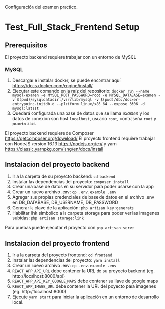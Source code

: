 Configuración del examen practico.

# Test_Full_Stack_Frentend Setup

## Prerequisitos

El proyecto backend requiere trabajar con un entorno de MySQL

### MySQL

1. Descargar e instalar docker, se puede encontrar aquí https://docs.docker.com/engine/install/
2. Ejecutar este comando en la raíz del repositorio: `docker run --name mysql-examen -e MYSQL_ROOT_PASSWORD=root -e MYSQL_DATABASE=examen -v $(pwd)/mysqldatadir:/var/lib/mysql -v $(pwd)/db:/docker-entrypoint-initdb.d --platform linux/x86_64 --expose 3306 -d mysql:latest`
3. Quedará configurada una base de datos que se llama *examen* y los datos de conexión son host `localhost`, usuario `root`, contraseña `root` y puerto `3306`

El proyecto backend requiere de Composer https://getcomposer.org/download/
El proyecto frontend requiere trabajar con NodeJS version 16.13 https://nodejs.org/en/ y yarn https://classic.yarnpkg.com/lang/en/docs/install


## Instalacion del proyecto backend

1. Ir a la carpeta de su proyecto backend: `cd backend`
2. Instalar las dependencias del proyecto: `composer install`
3. Crear una base de datos en su servidor para poder usarse con la app
4. Crear un nuevo archivo .env: `cp .env.example .env`
5. Agregar sus propias credenciales de base de datos en el archivo .env en DB_DATABASE, DB_USERNAME, DB_PASSWORD
6. Generar la clave de la aplicación: `php artisan key:generate`
7. Habilitar link simbolico a la carpeta storage para poder ver las imagenes subidas: `php artisan storage:link`

Para puebas puede ejecutar el proyecto con `php artisan serve`


## Instalacion del proyecto frontend

1. Ir a la carpeta del proyecto frontend: `cd frontend`
2. Instalar las dependencias del proyecto: `yarn install`
3. Crear un nuevo archivo .env: `cp .env.example .env`
4. `REACT_APP_API_URL` debe contener la URL de su proyecto backend (eg. http://localhost:8000/api)
5. `REACT_APP_API_KEY_GOOGLE_MAPS` debe contener su llave de google maps
6. `REACT_APP_IMAGE_URL` debe contener la URL del poyecto para imagenes (eg. http://localhost:8000)
7. Ejecute `yarn start` para iniciar la aplicación en un entorno de desarrollo local.